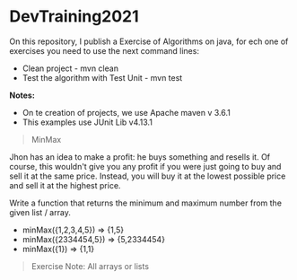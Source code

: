 # DevTraining2021

On this repository, I publish a Exercise of Algorithms on java, for ech one of exercises you need to use the next 
command lines:

* Clean project - mvn clean
* Test the algorithm with Test Unit - mvn test

**Notes:** 
* On te creation of projects, we use Apache maven v 3.6.1 
* This examples use JUnit Lib  v4.13.1

> MinMax

Jhon has an idea to make a profit: he buys something and resells it. Of course, this wouldn't give you any profit if you were just going to buy and sell it at the same price. Instead, you will buy it at the lowest possible price and sell it at the highest price.

Write a function that returns the minimum and maximum number from the given list / array.

* minMax({1,2,3,4,5}) => {1,5}
* minMax({2334454,5}) => {5,2334454}
* minMax({1}) => {1,1}

> Exercise Note:
All arrays or lists